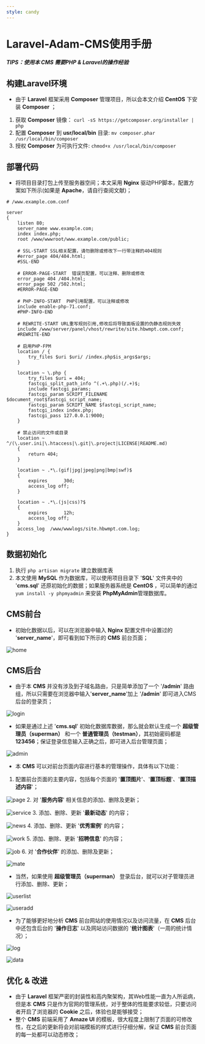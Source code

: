 ```yaml
---
style: candy
---
```

# Laravel-Adam-CMS使用手册
##### TIPS：使用本 **CMS** 需要PHP & Laravel的操作经验
## 构建Laravel环境
 - 由于 **Laravel** 框架采用 **Composer** 管理项目，所以会本文介绍 **CentOS** 下安装 **Composer** ；
 1. 获取 **Composer** 镜像：
`curl -sS https://getcomposer.org/installer | php`
 2. 配置 **Composer** 到 **usr/local/bin** 目录:
`mv composer.phar /usr/local/bin/composer`
 3. 授权 **Composer** 为可执行文件:
`chmod+x /usr/local/bin/composer`
## 部署代码
  - 将项目目录打包上传至服务器空间；本文采用 **Nginx** 驱动PHP脚本，配置方案如下所示(如果是 **Apache**，请自行查阅文献)；
```
# /www.example.com.conf

server
{
    listen 80;
    server_name www.example.com;
	index index.php;
    root /www/wwwroot/www.example.com/public;
    
    # SSL-START SSL相关配置，请勿删除或修改下一行带注释的404规则
    #error_page 404/404.html;
    #SSL-END
    
    # ERROR-PAGE-START  错误页配置，可以注释、删除或修改
    error_page 404 /404.html;
    error_page 502 /502.html;
    #ERROR-PAGE-END
    
    # PHP-INFO-START  PHP引用配置，可以注释或修改
    include enable-php-71.conf;
    #PHP-INFO-END
    
    # REWRITE-START URL重写规则引用,修改后将导致面板设置的伪静态规则失效
    include /www/server/panel/vhost/rewrite/site.hbwmpt.com.conf;
    #REWRITE-END

    # 启用PHP-FPM
    location / {
        try_files $uri $uri/ /index.php$is_args$args;
    }

    location ~ \.php {
        try_files $uri = 404;
        fastcgi_split_path_info ^(.+\.php)(/.+)$;
        include fastcgi_params;
        fastcgi_param SCRIPT_FILENAME $document_root$fastcgi_script_name;
        fastcgi_param SCRIPT_NAME $fastcgi_script_name;
        fastcgi_index index.php;
        fastcgi_pass 127.0.0.1:9000;
    }

    # 禁止访问的文件或目录
    location ~ ^/(\.user.ini|\.htaccess|\.git|\.project|LICENSE|README.md)
    {
        return 404;
    }
    
    location ~ .*\.(gif|jpg|jpeg|png|bmp|swf)$
    {
        expires      30d;
        access_log off; 
    }
    
    location ~ .*\.(js|css)?$
    {
        expires      12h;
        access_log off; 
    }
    access_log  /www/wwwlogs/site.hbwmpt.com.log;
}
```
## 数据初始化
1. 执行 `php artisan migrate` 建立数据库表
2. 本文使用 **MySQL** 作为数据库，可以使用项目目录下 '**SQL**' 文件夹中的 '**cms.sql**' 还原初始化的数据；如果服务器系统是 **CentOS** ，可以简单的通过 `yum install -y phpmyadmin` 来安装 **PhpMyAdmin**管理数据库。

## CMS前台
 - 初始化数据以后，可以在浏览器中输入 **Nginx** 配置文件中设置过的 '**server_name**'，即可看到如下所示的 **CMS** 前台页面；

![home](./others/home.png)
## CMS后台
 - 由于本 **CMS** 并没有涉及到子域名路由，只是简单添加了一个 '**/admin**' 路由组，所以只需要在浏览器中输入'**server_name**'加上 '**/admin**' 即可进入CMS后台的登录页；

![login](./others/login.png)
 - 如果是通过上述 '**cms.sql**' 初始化数据库数据，那么就会默认生成一个 **超级管理员（superman）** 和一个 **普通管理员（testman）**，其初始密码都是 **123456**；保证登录信息输入正确之后，即可进入后台管理页面；

![admin](./others/admin.png)
 - 本 **CMS** 可以对前台页面内容进行基本的管理操作，具体有以下功能：
 1. 配置前台页面的主要内容，包括每个页面的 '**置顶图片**'、'**置顶标题**'、'**置顶描述内容**'；

![page](./others/page.png)
 2. 对 '**服务内容**' 相关信息的添加、删除及更新；

![service](./others/service.png)
 3. 添加、删除、更新 '**最新动态**' 的内容；

![news](./others/news.png)
 4. 添加、删除、更新 '**优秀案例**' 的内容；

![work](./others/work.png)
 5. 添加、删除、更新 '**招聘信息**' 的内容；

![job](./others/job.png)
 6. 对 '**合作伙伴**' 的添加、删除及更新；

![mate](./others/mate.png)
 - 当然，如果使用 **超级管理员（superman）** 登录后台，就可以对子管理员进行添加、删除、更新；

![userlist](./others/userlist.png)

![useradd](./others/useradd.png)
 - 为了能够更好地分析 **CMS** 前台网站的使用情况以及访问流量，在 **CMS** 后台中还包含后台的 '**操作日志**' 以及网站访问数据的 '**统计图表**'（一周的统计情况）；

![log](./others/log.png)

![data](./others/data.png)
## 优化 & 改进
 - 由于 **Laravel** 框架严密的封装性和高内聚架构，其Web性能一直为人所诟病，但是本 **CMS** 只是作为官网的管理系统，对于整体的性能要求较低，只要访问者开启了浏览器的 **Cookie** 之后，体验也是能够接受；
 - 整个 **CMS** 前端采用了 **Amaze UI** 的模板，很大程度上限制了页面的可修改性，在之后的更新将会对前端模板的样式进行仔细分解，保证 **CMS** 前台页面的每一处都可以动态修改；